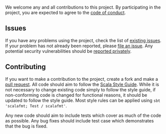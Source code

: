 We welcome any and all contributions to this project.
By participating in the project, you are expected to agree to the [code of conduct](https://github.com/dataunitylab/jsonoid-discovery/blob/main/CODE_OF_CONDUCT.md).

## Issues
If you have any problems using the project, check the list of [existing issues](https://github.com/dataunitylab/jsonoid-discovery/issues).
If your problem has not already been reported, please [file an issue](https://github.com/dataunitylab/jsonoid-discovery/issues/new).
Any potential security vulnerabilities should be [reported privately](https://github.com/dataunitylab/jsonoid-discovery/security/advisories/new).

## Contributing
If you want to make a contribution to the project, create a fork and make a [pull request](https://github.com/dataunitylab/jsonoid-discovery/pulls/new).
All code should aim to follow the [Scala Style Guide](https://docs.scala-lang.org/style/).
While it is not necessary to change existing code simply to follow the style guide, if non-conforming code is changed for functional reasons, it should be updated to follow the style guide.
Most style rules can be applied using `sbt 'scalafmt; Test / scalafmt'`.

Any new code should aim to include tests which cover as much of the code as possible.
Any bug fixes should include test case which demonstrates that the bug is fixed.
